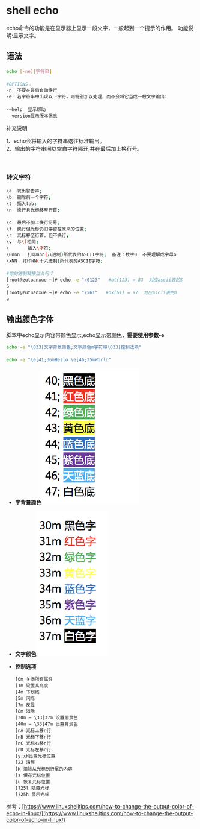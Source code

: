 # shell echo

echo命令的功能是在显示器上显示一段文字，一般起到一个提示的作用。 功能说明:显示文字。

## 语法

```bash
echo [-ne][字符串]

#OPTIONS：
-n	不要在最后自动换行
-e	若字符串中出现以下字符，则特别加以处理，而不会将它当成一般文字输出:

-–help	显示帮助
-–version显示版本信息
```

补充说明

1、echo会将输入的字符串送往标准输出。  
2、输出的字符串间以空白字符隔开,并在最后加上换行号。

‍

### 转义字符

```bash
\a	发出警告声;
\b	删除前一个字符;
\t	插入tab;
\n	换行且光标移至行首;

\c	最后不加上换行符号;
\f	换行但光标仍旧停留在原来的位置;
\r	光标移至行首，但不换行;
\v	与\f相同;
\		插入\字符;
\0nnn	打印nnn(八进制)所代表的ASCII字符;  备注：数字0  不要理解成字母o
\xNN  打印NN(十六进制)所代表的ASCII字符;

#你的进制转换过关吗？
[root@zutuanxue ~]# echo -e "\0123"   #ot(123) = 83  对应ascii表的S
S
[root@zutuanxue ~]# echo -e "\x61"   #ox(61) = 97  对应ascii表的a
a
```

## 输出颜色字体

脚本中echo显示内容带颜色显示,echo显示带颜色，**需要使用参数-e**

```bash
echo -e "\033[文字背景颜色;文字颜色m字符串\033[控制选项" 

echo -e "\e[41;36mHello \e[46;35mWorld"
```

* **字背景颜色**![](assets/net-img-linux-echo-color-background-20240401211416-fgykvof.png)​
* **文字颜色**![](assets/net-img-linux-echo-color-word-20240401211416-ok8nqyk.png)​
* **控制选项**

  ```
  [0m 关闭所有属性 
  [1m 设置高亮度 
  [4m 下划线 
  [5m 闪烁 
  [7m 反显 
  [8m 消隐 
  [30m — \33[37m 设置前景色 
  [40m — \33[47m 设置背景色 
  [nA 光标上移n行 
  [nB 光标下移n行 
  [nC 光标右移n行 
  [nD 光标左移n行 
  [y;xH设置光标位置 
  [2J 清屏 
  [K 清除从光标到行尾的内容 
  [s 保存光标位置 
  [u 恢复光标位置 
  [?25l 隐藏光标 
  [?25h 显示光标
  ```

参考：[https://www.linuxshelltips.com/how-to-change-the-output-color-of-echo-in-linux/](https://www.linuxshelltips.com/how-to-change-the-output-color-of-echo-in-linux/)
